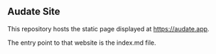 ## Audate Site

This repository hosts the static page displayed at https://audate.app. 

The entry point to that website is the index.md file.
